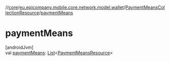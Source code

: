 //[core](../../../index.md)/[eu.epicompany.mobile.core.network.model.wallet](../index.md)/[PaymentMeansCollectionResource](index.md)/[paymentMeans](payment-means.md)

# paymentMeans

[androidJvm]\
val [paymentMeans](payment-means.md): [List](https://kotlinlang.org/api/latest/jvm/stdlib/kotlin.collections/-list/index.html)&lt;[PaymentMeansResource](../-payment-means-resource/index.md)&gt;
